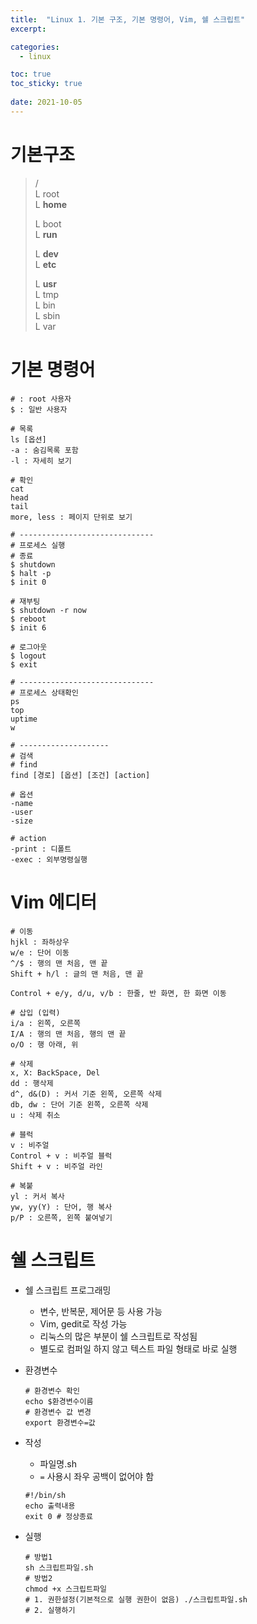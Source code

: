 ```yaml
---
title:  "Linux 1. 기본 구조, 기본 명령어, Vim, 쉘 스크립트"
excerpt:

categories:
  - linux

toc: true
toc_sticky: true
 
date: 2021-10-05
---
```


# 기본구조

> /  
> L root  
> L **home**
> 
> L boot  
> L **run**
> 
> L **dev**  
> L **etc**
> 
> L **usr**  
> L tmp  
> L bin  
> L sbin  
> L var

# 기본 명령어

```
# : root 사용자 
$ : 일반 사용자
```

```
# 목록
ls [옵션]
-a : 숨김목록 포함
-l : 자세히 보기

# 확인
cat
head
tail
more, less : 페이지 단위로 보기

# ------------------------------
# 프로세스 실행
# 종료
$ shutdown
$ halt -p
$ init 0

# 재부팅
$ shutdown -r now
$ reboot
$ init 6

# 로그아웃
$ logout
$ exit

# ------------------------------
# 프로세스 상태확인
ps
top
uptime
w

# --------------------
# 검색
# find
find [경로] [옵션] [조건] [action]

# 옵션
-name
-user
-size

# action
-print : 디폴트
-exec : 외부명령실행
```

# Vim 에디터

```
# 이동
hjkl : 좌하상우
w/e : 단어 이동
^/$ : 행의 맨 처음, 맨 끝
Shift + h/l : 글의 맨 처음, 맨 끝

Control + e/y, d/u, v/b : 한줄, 반 화면, 한 화면 이동 

# 삽입 (입력)
i/a : 왼쪽, 오른쪽
I/A : 행의 맨 처음, 행의 맨 끝
o/O : 행 아래, 위

# 삭제
x, X: BackSpace, Del
dd : 행삭제
d^, d&(D) : 커서 기준 왼쪽, 오른쪽 삭제
db, dw : 단어 기준 왼쪽, 오른쪽 삭제
u : 삭제 취소

# 블럭
v : 비주얼
Control + v : 비주얼 블럭
Shift + v : 비주얼 라인

# 복붙
yl : 커서 복사
yw, yy(Y) : 단어, 행 복사
p/P : 오른쪽, 왼쪽 붙여넣기
```

# 쉘 스크립트

-   쉘 스크립트 프로그래밍
    -   변수, 반복문, 제어문 등 사용 가능
    -   Vim, gedit로 작성 가능
    -   리눅스의 많은 부분이 쉘 스크립트로 작성됨
    -   별도로 컴퍼일 하지 않고 텍스트 파일 형태로 바로 실행

-   환경변수
    ```shell
    # 환경변수 확인 
    echo $환경변수이름
    # 환경변수 값 변경
    export 환경변수=값
    ```

-   작성
    -   파일명.sh
    -   `=` 사용시 좌우 공백이 없어야 함
    ```
    #!/bin/sh
    echo 출력내용
    exit 0 # 정상종료
    ```
    
-   실행
    ```shell
    # 방법1
    sh 스크립트파일.sh
    # 방법2
    chmod +x 스크립트파일
    # 1. 권한설정(기본적으로 실행 권한이 없음) ./스크립트파일.sh
    # 2. 실행하기
    ```